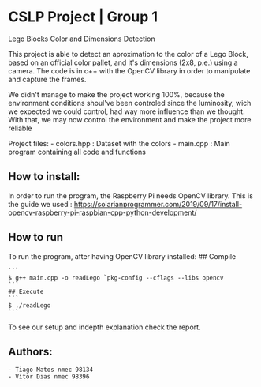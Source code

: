 # CSLP Project | Group 1

Lego Blocks Color and Dimensions Detection

This project is able to detect an aproximation to the color of a Lego Block, based on an official color pallet, and it's dimensions (2x8, p.e.) using a camera.
The code is in c++ with the OpenCV library in order to manipulate and capture the frames.

We didn't manage to make the project working 100%, because the environment conditions shoul've been controled since the luminosity, wich we expected we could control, had way more influence than we thought.
With that, we may now control the environment and make the project more reliable

Project files:
    - colors.hpp : Dataset with the colors
    - main.cpp  : Main program containing all code and functions


## How to install:

In order to run the program, the Raspberry Pi needs OpenCV library.
This is the guide we used : https://solarianprogrammer.com/2019/09/17/install-opencv-raspberry-pi-raspbian-cpp-python-development/

## How to run
To run the program, after having OpenCV library installed:
    ## Compile
    
    ```
    $ g++ main.cpp -o readLego `pkg-config --cflags --libs opencv
    ```
    ## Execute
    ```
    $ ./readLego
    ```

To see our setup and indepth explanation check the report.


## Authors:
    - Tiago Matos nmec 98134
    - Vítor Dias nmec 98396
